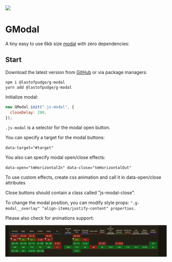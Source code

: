 <img src="https://styleci.io/repos/581013114/shield">

GModal
=======

A tiny easy to use 6kb size [modal](https://gmodal-docs.vercel.app/) with zero dependencies:

## Start

Download the latest version from [GitHub](https://github.com/lastofpudge/GModal/releases/latest
) or via package managers:
```
npm i @lastofpudge/g-modal
yarn add @lastofpudge/g-modal
```

Initialize modal:

```javascript
new GModal.init(".js-modal", {
  closeDelay: 200,
});
```

`.js-modal` is a selector for the modal open button.

You can specify a target for the modal buttons:

`data-target="#target"`

You also can specify modal open/close effects:

`data-open="tmHorizontalIn" data-close="tmHorizontalOut"`

To use custom effects, create css animation and call it in data-open/close attributes

Close buttons should contain a class called "js-modal-close".

To change the modal position, you can modify style props:
`".g-modal__overlay" "align-items/justify-content" properties.`

Please also check for animations support:

![image info](https://github.com/lastofpudge/GModal/blob/main/browsers.png)
